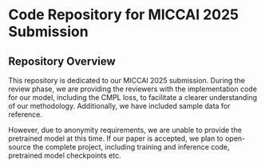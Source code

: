 # Code Repository for MICCAI 2025 Submission

## Repository Overview

This repository is dedicated to our MICCAI 2025 submission. During the review phase, we are providing the reviewers with the implementation code for our model, including the CMPL loss, to facilitate a clearer understanding of our methodology. Additionally, we have included sample data for reference. 

However, due to anonymity requirements, we are unable to provide the pretrained model at this time. If our paper is accepted, we plan to open-source the complete project, including training and inference code, pretrained model checkpoints etc.


